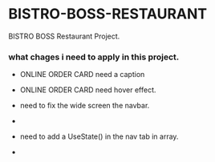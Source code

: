 # BISTRO-BOSS-RESTAURANT
BISTRO BOSS Restaurant Project.

### what chages i need to apply in this project.
- ONLINE ORDER CARD need a caption
- ONLINE ORDER CARD need hover effect.
- need to fix the wide screen the navbar.
- 

- need to add a UseState() in the nav tab in array.
- 